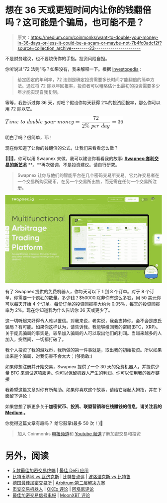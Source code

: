 # 想在 36 天或更短时间内让你的钱翻倍吗？这可能是个骗局，也可能不是？

> 原文：<https://medium.com/coinmonks/want-to-double-your-money-in-36-days-or-less-it-could-be-a-scam-or-maybe-not-7b4fc0adcf2f?source=collection_archive---------23----------------------->

不是财务建议，也不要烧伤你的手指。投资风险自担。

你听说过“72 法则”吗？如果没有，我来解释一下。根据 [Investopedia](https://www.investopedia.com/ask/answers/what-is-the-rule-72/) :

> 给定固定的年利率，72 法则是确定投资需要多长时间才能翻倍的简单方法。通过将 72 除以年回报率，投资者可以粗略估计出最初的投资需要多少年才能实现自我复制。

等等，我告诉过你 36 天，对吧？假设你每天获得 2%的投资回报率，那么你可以用 72 除以它。

![](img/2fb0ed3d7b1848c6af88b32748502375.png)

明白了吗？很简单，耶！

现在你知道了让你的钱翻倍的公式，让我们来看看怎么做？

🥁🥁🥁，你可以用 Swapnex 来做。我可以建议你看看我的故事: [**Swapnex:套利交易的新艺术**](https://bit.ly/37c320Y) **。**再次强调，不是投资建议。请自行研究。

> Swapnex 让你与他们的智能平台在几个密码交易所交易。它允许交易者在一个交易所购买硬币，在另一个交易所出售，而无需在任何一个交易所注册。

![](img/342923fbd044070938742ade5d9569c1.png)

有了 Swapnex 提供的免费机器人，你每天可以下 1 到 8 个订单。对于 8 个订单，你需要一个疯狂的数量。多少钱？$50000.除非你有这么多钱，用 50 美元你可以每天开始 4 个订单。每份订单的投资回报率大约为 0.05%，每天的投资回报率为 2%。现在你知道我为什么告诉你 36 天或更少了。

这一切听起来好得令人难以置信。对我来说，老实说，我会支持你。会不会是庞氏骗局？有可能。如果你这样认为，请告诉我。我能够撤回我的密码(BTC，XRP)。关于庞氏骗局的事实是，较早加入骗局的人可以取出他们的利润。当越来越多的人加入，突然间，一切都打破了。

我个人投资了我的游戏币，我所做的第一件事就是，取出我的初始投资。所以如果出来是个骗局，对我伤害不会太大；)够勇敢:)

如果你想注册并开始交易，Swapnex 提供了一个 30 天的免费机器人，并提供少量 BTC 来测试这项服务。你可以保留机器人产生的利润。你可以使用我的推荐链接

我希望这篇文章对你有所帮助。如果你喜欢这个故事，请给它竖起大拇指，并在下面留下评论！

如果您想了解更多关于**加密货币、投资、联盟营销和在线赚钱的信息，请关注我的 [**Medium**](/@primitivebrave) 。**

你觉得这篇文章有趣吗？
给它鼓掌(最多 50 次！)👏

> 加入 Coinmonks [电报频道](https://t.me/coincodecap)和 [Youtube 频道](https://www.youtube.com/c/coinmonks/videos)了解加密交易和投资

# 另外，阅读

*   [5 款最佳加密交易终端](https://coincodecap.com/crypto-trading-terminals) | [最佳 DeFi 应用](https://coincodecap.com/best-defi-apps)
*   [比特币基地 vs 瓦济克斯](https://coincodecap.com/coinbase-vs-wazirx) | [比特鲁点评](https://coincodecap.com/bitrue-review) | [波洛涅克斯 vs 比特鲁](https://coincodecap.com/poloniex-vs-bittrex)
*   [德国最佳加密交易所](https://coincodecap.com/crypto-exchanges-in-germany) | [Arbitrum:第二层解决方案](https://coincodecap.com/arbitrum)
*   [币安交易机器人](/coinmonks/binance-trading-bots-d0d57bb62c4c) | [OKEx 评论](/coinmonks/okex-review-6b369304110f) | [阿塔尼评论](https://coincodecap.com/atani-review)
*   [最佳加密交易信号电报](/coinmonks/best-crypto-signals-telegram-5785cdbc4b2b) | [MoonXBT 评论](/coinmonks/moonxbt-review-6e4ab26d037)